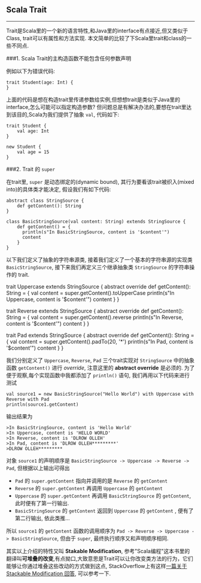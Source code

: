 Scala Trait
-------
***

Trait是Scala里的一个新的语言特性,和Java里的interface有点接近,但又类似于Class, trait可以有属性和方法实现. 本文简单的比较了下Scala里trait和class的一些不同点.

###1. Scala Trait的主构造函数不能包含任何参数声明

例如以下为错误代码:

	trait Student(age: Int) {		
	}

上面的代码是想在构造trait里传递参数给实例,但想想trait是类似于Java里的interface,怎么可能可以指定构造参数? 但问题总是有解决办法的,要想在trait里达到该目的,Scala为我们提供了抽象 `val`, 代码如下:

	trait Student {
		val age: Int
	}
		
	new Student {
		val age = 15
	}

###2. Trait 的 `super`  

在trait里, `super` 是动态绑定的(dynamic bound), 其行为要看该trait被织入(mixed into)的具体类才能决定, 假设我们有如下代码:

	abstract class StringSource {
		def getContent(): String
	}
		
	class BasicStringSource(val content: String) extends StringSource {
		def getContent() = {
		  println(s"In BasicStringSource, content is '$content'")
		  content
		}
	} 


以下我们定义了抽象的字符串源类, 接着我们定义了一个基本的字符串源的实现类 `BasicStringSource`, 接下来我们再定义三个继承抽象类 `StringSource` 的字符串操作的 trait.

trait Uppercase extends StringSource {
	abstract override def getContent(): String = {
		val content = super.getContent().toUpperCase
		println(s"In Uppercase, content is '$content'")
		content
	}
}
	
trait Reverse extends StringSource {
	abstract override def getContent(): String = {
		val content = super.getContent().reverse
		println(s"In Reverse, content is '$content'")
		content
	}
}

trait Pad extends StringSource {
	abstract override def getContent(): String = {
		val content = super.getContent().padTo(20, '*')
		println(s"In Pad, content is '$content'")
		content
	}
}

我们分别定义了 `Uppercase`, `Reverse`, `Pad` 三个trait实现对 `StringSource` 中的抽象函数 `getContent()` 进行 _override_, 注意这里的 **abstract override** 是必须的. 为了便于观察,每个实现函数中我都添加了 `println()` 语句, 我们再用以下代码来进行测试

	val source1 = new BasicStringSource("Hello World") with Uppercase with Reverse with Pad
	println(source1.getContent)

输出结果为

	>In BasicStringSource, content is 'Hello World'
	>In Uppercase, content is 'HELLO WORLD'
	>In Reverse, content is 'DLROW OLLEH'
	>In Pad, content is 'DLROW OLLEH*********'
	>DLROW OLLEH*********

对象 `source1` 的声明顺序是 `BasicStringSource -> Uppercase -> Reverse -> Pad`, 但根据以上输出可得出

*  `Pad` 的 `super.getContent` 指向并调用的是 `Reverse` 的 `getContent`
*  `Reverse` 的 `super.getContent` 再调用 `Uppercase` 的 `getContent`
*  `Uppercase` 的 `super.getContent` 再调用 `BasicStringSource` 的 `getContent`,  此时便有了第一行输出.
*  `BasicStringSource` 的 `getContent` 返回到 `Uppercase` 的 `getContent` , 便有了第二行输出, 依此类推...   

所以 `source1`  的 `getContent` 函数的调用顺序为 `Pad -> Reverse -> Uppercase -> BasicStringSource`, 但由于 `super`, 最终执行顺序又和声明顺序相同.

其实以上介绍的特性又叫 **Stakable Modification**, 参考"Scala编程"这本书里的翻译叫**可堆叠的改变**,有点拗口,大致意思是Trait可以让你改变类方法的行为，它们能够让你通过堆叠这些改动的方式做到这点, StackOverflow上有这样[一篇关于 Stackable Modification 回答](http://stackoverflow.com/questions/852101/what-are-stackable-modifications), 可以参考一下.